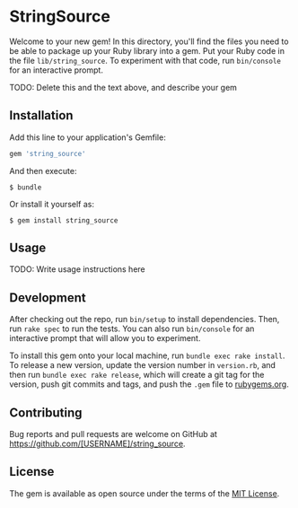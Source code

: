 # StringSource

Welcome to your new gem! In this directory, you'll find the files you need to be able to package up your Ruby library into a gem. Put your Ruby code in the file `lib/string_source`. To experiment with that code, run `bin/console` for an interactive prompt.

TODO: Delete this and the text above, and describe your gem

## Installation

Add this line to your application's Gemfile:

```ruby
gem 'string_source'
```

And then execute:

    $ bundle

Or install it yourself as:

    $ gem install string_source

## Usage

TODO: Write usage instructions here

## Development

After checking out the repo, run `bin/setup` to install dependencies. Then, run `rake spec` to run the tests. You can also run `bin/console` for an interactive prompt that will allow you to experiment.

To install this gem onto your local machine, run `bundle exec rake install`. To release a new version, update the version number in `version.rb`, and then run `bundle exec rake release`, which will create a git tag for the version, push git commits and tags, and push the `.gem` file to [rubygems.org](https://rubygems.org).

## Contributing

Bug reports and pull requests are welcome on GitHub at https://github.com/[USERNAME]/string_source.


## License

The gem is available as open source under the terms of the [MIT License](http://opensource.org/licenses/MIT).

